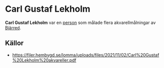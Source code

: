 # Carl Gustaf Lekholm

**Carl Gustaf Lekholm** var en [person](person.md) som målade flera akvarellmålningar av [Bjärred](Bjärred.md).

## Källor

* <https://filer.hembygd.se/lomma/uploads/files/2021/11/02/Carl%20Gustaf%20Lekholm%20akvareller.pdf>
